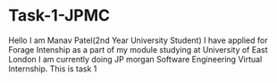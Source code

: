 # Task-1-JPMC

Hello I am Manav Patel(2nd Year University Student)  I have applied for Forage Intenship as a part of my module studying at University of East London  I am currently doing JP morgan Software Engineering Virtual Internship.
This is task 1 
